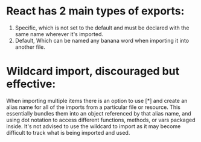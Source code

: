 
# React has 2 main types of exports:
1. Specific, which is not set to the default and must 
    be declared with the same name wherever it's imported.
2. Default, Which can be named any banana word when importing it into
    another file.


# Wildcard import, discouraged but effective:
When importing multiple items there is an option to use
[*] and create an alias name for all of the imports from a particular file or resource.
    This essentially bundles them into an object referenced
    by that alias name, and using dot notation to access
    different functions, methods, or vars packaged inside.
It's not advised to use the wildcard to import as it may become difficult to track what is being imported and used.